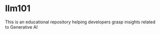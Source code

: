 # llm101
This is an educational repository helping developers grasp insights related to Generative AI
